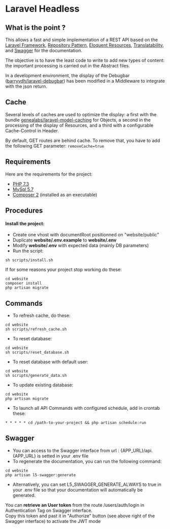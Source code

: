 # Laravel Headless

## What is the point ?

This allows a fast and simple implementation of a REST API based on the [Laravel Framework](https://packagist.org/packages/laravel/laravel), [Repository Pattern](https://designpatternsphp.readthedocs.io/en/latest/More/Repository/README.html), [Eloquent Resources](https://laravel.com/docs/8.x/eloquent-resources), [Translatability](https://packagist.org/packages/astrotomic/laravel-translatable), and [Swagger](https://swagger.io/) for the documentation.

The objective is to have the least code to write to add new types of content: the important processing is carried out in the Abstract files.

In a development environment, the display of the Debugbar ([barryvdh/laravel-debugbar](https://packagist.org/packages/barryvdh/laravel-debugbar)) has been modified in a Middleware to integrate with the json return.

## Cache

Several levels of caches are used to optimize the display: a first with the bundle [genealabs/laravel-model-caching](https://packagist.org/packages/genealabs/laravel-model-caching) for Objects, a second in the processing of the display of Resources, and a third with a configurable Cache-Control in Header.

By default, GET routes are behind cache. To remove that, you have to add the following GET parameter:
`removeCache=true`

## Requirements

Here are the requirements for the project:

- [PHP 7.3](http://www.php.net)
- [MySql 5.7](https://www.mysql.com)
- [Composer 2](https://getcomposer.org) (installed as an executable)

## Procedures

#### Install the project:

- Create one vhost with documentRoot positionned on "website/public"
- Duplicate **website/.env.example** to **website/.env** 
- Modify **website/.env** with expected data (mainly DB parameters)
- Run the script:

```
sh scripts/install.sh
```

If for some reasons your project stop working do these:

```
cd website
composer install
php artisan migrate
```

## Commands

- To refresh cache, do these:
```
cd website
sh scripts/refresh_cache.sh
```
- To reset database:
```
cd website
sh scripts/reset_database.sh
```
- To reset database with default user:
```
cd website
sh scripts/generate_data.sh
```
- To update existing database:
```
cd website
php artisan migrate
```
- To launch all API Commands with configured schedule, add in crontab these:
```
* * * * * cd /path-to-your-project && php artisan schedule:run
```

## Swagger

- You can access to the Swagger interface from url : {APP_URL}/api. {APP_URL} is setted in your .env file
- To regenerate the documentation, you can run the following command:
```
cd website
php artisan l5-swagger:generate
```
- Alternatively, you can set L5_SWAGGER_GENERATE_ALWAYS to true in your .env file so that your documentation will automatically be generated.

You can **retrieve an User token** from the route /users/auth/login in Authentication Tag on Swagger interface.<br />
Copy this token and past it in "Authorize" button (see above right of the Swagger interface) to activate the JWT mode